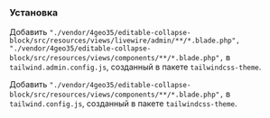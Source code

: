 ### Установка

Добавить `"./vendor/4geo35/editable-collapse-block/src/resources/views/livewire/admin/**/*.blade.php",
        "./vendor/4geo35/editable-collapse-block/src/resources/views/components/**/*.blade.php",` в `tailwind.admin.config.js`, созданный в пакете `tailwindcss-theme`.

Добавить `"./vendor/4geo35/editable-collapse-block/src/resources/views/components/**/*.blade.php",` в `tailwind.config.js`, созданный в пакете `tailwindcss-theme`.

